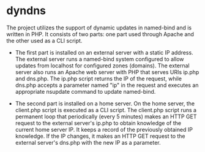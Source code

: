 # dyndns
The project utilizes the support of dynamic updates in named-bind and is written in PHP. It consists of two parts: one part used through Apache and the other used as a CLI script.

- The first part is installed on an external server with a static IP address. The external server runs a named-bind system configured to allow updates from localhost for configured zones (domains). The external server also runs an Apache web server with PHP that serves URIs ip.php and dns.php. The ip.php script returns the IP of the request, while dns.php accepts a parameter named "ip" in the request and executes an appropriate nsupdate command to update named-bind.

- The second part is installed on a home server. On the home server, the client.php script is executed as a CLI script. The client.php script runs a permanent loop that periodically (every 5 minutes) makes an HTTP GET request to the external server's ip.php to obtain knowledge of the current home server IP. It keeps a record of the previously obtained IP knowledge. If the IP changes, it makes an HTTP GET request to the external server's dns.php with the new IP as a parameter.

